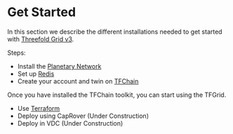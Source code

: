 # Get Started

In this section we describe the different installations needed to get started with [Threefold Grid v3](https://library.threefold.me/info/tfgrid/#/grid/grid_home.md).

Steps:
- Install the [Planetary Network](grid3_planetary_network)
- Set up [Redis](grid3_redis)
- Create your account and twin on [TFChain](grid3_tfchain_init)

Once you have installed the TFChain toolkit, you can start using the TFGrid. 
- Use [Terraform](grid3_terraform)
- Deploy using CapRover (Under Construction)
- Deploy in VDC (Under Construction)